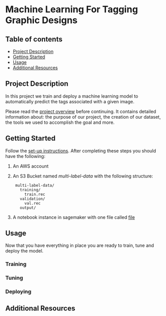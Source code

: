 # Machine Learning For Tagging Graphic Designs


## Table of contents
  - [Project Description](#project-description)
  - [Getting Started](#getting-started)
  - [Usage](#usage)
  - [Additional Resources](#-additional-resources)


## Project Description

In this project we train and deploy a machine learning model to automatically predict the tags associated with a given image. 

Please read the [project overview](PROJECT.md) before continuing. It contains detailed information about: the purpose of our project, the creation of our dataset, the tools we used to accomplish the goal and more.

## Getting Started
  Follow the [set-up instructions](SETUP.md). After completing these steps you should have the following:
  1. An AWS account
  2. An S3 Bucket named *multi-label-data* with the following structure:
      
          multi-label-data/
            training/
              train.rec
            validation/
              val.rec
            output/
  3. A notebook instance in sagemaker with one file called [file]()

## Usage

Now that you have everything in place you are ready to train, tune and deploy the model. 

### Training

### Tuning

### Deploying

## Additional Resources



